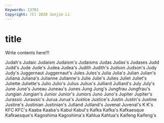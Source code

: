 ```yaml
---
Keywords: 13701
Copyright: (C) 2020 Junjie Li
---
```


# title

Write contents here!!!

Judah's 
Judaic 
Judaism 
Judaism's 
Judaisms
Judas 
Judas's 
Judases 
Judd 
Judd's 
Jude 
Jude's 
Judea 
Judea's 
Judith
Judith's 
Judson 
Judson's 
Judy 
Judy's 
Juggernaut 
Juggernaut's 
Jules 
Jules's 
Julia
Julia's 
Julian 
Julian's 
Juliana 
Juliana's 
Julianne 
Julianne's 
Julie 
Julie's 
Julies
Juliet 
Juliet's 
Juliette 
Juliette's 
Julio 
Julio's 
Julius 
Julius's 
Julliard 
Julliard's
July 
July's 
June 
June's 
Juneau 
Juneau's 
Junes 
Jung 
Jung's 
Jungfrau
Jungfrau's 
Jungian 
Jungian's 
Junior 
Junior's 
Juniors 
Juno 
Juno's 
Jupiter 
Jupiter's
Jurassic 
Jurassic's 
Jurua 
Jurua's 
Justice 
Justice's 
Justin 
Justin's 
Justine 
Justine's
Justinian 
Justinian's 
Jutland 
Jutland's 
Juvenal 
Juvenal's 
K 
K's 
KFC 
KFC's
Kaaba 
Kaaba's 
Kabul 
Kabul's 
Kafka 
Kafka's 
Kafkaesque 
Kafkaesque's 
Kagoshima 
Kagoshima's
Kahlua 
Kahlua's 
Kaifeng 
Kaifeng's 
